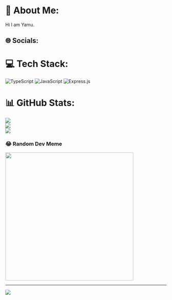 # 💫 About Me:
Hi I am Yamu.


## 🌐 Socials:


# 💻 Tech Stack:
![TypeScript](https://img.shields.io/badge/typescript-%23007ACC.svg?style=for-the-badge&logo=typescript&logoColor=white) ![JavaScript](https://img.shields.io/badge/javascript-%23323330.svg?style=for-the-badge&logo=javascript&logoColor=%23F7DF1E) ![Express.js](https://img.shields.io/badge/express.js-%23404d59.svg?style=for-the-badge&logo=express&logoColor=%2361DAFB)
# 📊 GitHub Stats:
![](https://github-readme-stats.vercel.app/api?username=yuma-teb&theme=dark&hide_border=false&include_all_commits=true&count_private=true)<br/>
![](https://github-readme-streak-stats.herokuapp.com/?user=yuma-teb&theme=dark&hide_border=false)<br/>
![](https://github-readme-stats.vercel.app/api/top-langs/?username=yuma-teb&theme=dark&hide_border=false&include_all_commits=true&count_private=true&layout=compact)

### 😂 Random Dev Meme
<img src='https://memer-new.vercel.app/' style="height: 400px;"/>

---
[![](https://visitcount.itsvg.in/api?id=yuma-teb&icon=0&color=0)](https://visitcount.itsvg.in)

<!-- Proudly created with GPRM ( https://gprm.itsvg.in ) -->
